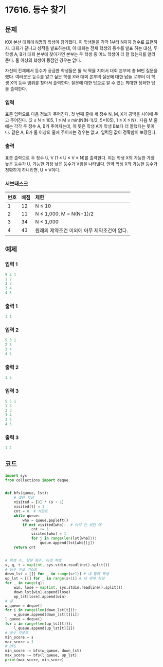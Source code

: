 #  17616. 등수 찾기

## 문제

KOI 본선 대회에 N명의 학생이 참가했다. 이 학생들을 각각 1부터 N까지 정수로 표현하자. 대회가 끝나고 성적을 발표하는데, 이 대회는 전체 학생의 등수를 발표 하는 대신, 두 학생 A, B가 대회 본부에 찾아가면 본부는 두 학생 중 어느 학생이 더 잘 했는지를 알려준다. 둘 이상의 학생이 동점인 경우는 없다.

자신의 전체에서 등수가 궁금한 학생들은 둘 씩 짝을 지어서 대회 본부에 총 M번 질문을 했다. 여러분은 등수를 알고 싶은 학생 X와 대회 본부의 질문에 대한 답들 로부터 이 학생 X의 등수 범위를 찾아서 출력한다. 질문에 대한 답으로 알 수 있는 최대한 정확한 답을 출력한다.



### 입력

표준 입력으로 다음 정보가 주어진다. 첫 번째 줄에 세 정수 N, M, X가 공백을 사이에 두고 주어진다. (2 ≤ N ≤ 105, 1 ≤ M ≤ min(N(N-1)/2, 5×105), 1 ≤ X ≤ N) . 다음 M 줄에는 각각 두 정수 A, B가 주어지는데, 이 뜻은 학생 A가 학생 B보다 더 잘했다는 뜻이다. 같은 A, B가 둘 이상의 줄에 주어지는 경우는 없고, 입력된 값이 정확함이 보장된다.

### 출력

표준 출력으로 두 정수 U, V (1 ≤ U ≤ V ≤ N)를 출력한다. 이는 학생 X의 가능한 가장 높은 등수가 U, 가능한 가장 낮은 등수가 V임을 나타낸다. 만약 학생 X의 가능한 등수가 정확하게 하나라면, U = V이다.

### 서브태스크

| 번호 | 배점 | 제한                                         |
| :--- | :--- | :------------------------------------------- |
| 1    | 12   | N ≤ 10                                       |
| 2    | 11   | N ≤ 1,000, M = N(N-1)/2                      |
| 3    | 34   | N ≤ 1,000                                    |
| 4    | 43   | 원래의 제약조건 이외에 아무 제약조건이 없다. |





## 예제

### 입력 1

```python
5 4 1
1 2
2 3
3 4
4 5
```

### 출력 1

```python
1 1
```



### 입력 2

```python
5 3 1
2 3
3 4
4 5
```

### 출력 2

```python
1 5
```



### 입력 3

```python
5 5 1
1 3
2 3
3 4
3 5
4 5
```

### 출력 3

```python
1 2
```





## 코드

```python
import sys
from collections import deque


def bfs(queue, lst):
    # 셌던 학생
    visited = [0] * (s + 1)
    visited[t] = 1
    cnt = 0  # 카운트
    while queue:
        who = queue.popleft()
        if not visited[who]:  # 아직 안 셌던 애
            cnt += 1
            visited[who] = 1
            for j in range(len(lst[who])):
                queue.append(lst[who][j])
    return cnt


# 학생 수, 질문 횟수, 타겟 학생
s, q, t = map(int, sys.stdin.readline().split())
# 등수 비교 리스트
down_lst = [[] for _ in range(s+1)] # 내 밑에 학생
up_lst = [[] for _ in range(s+1)] # 내 위에 학생
for _ in range(q):
    win, lose = map(int, sys.stdin.readline().split())
    down_lst[win].append(lose)
    up_lst[lose].append(win)
# 큐
w_queue = deque()
for i in range(len(down_lst[t])):
    w_queue.append(down_lst[t][i])
l_queue = deque()
for i in range(len(up_lst[t])):
    l_queue.append(up_lst[t][i])
# 등수 카운트
min_score = s
max_score = 1
# BFS
min_score -= bfs(w_queue, down_lst)
max_score += bfs(l_queue, up_lst)
print(max_score, min_score)
```

